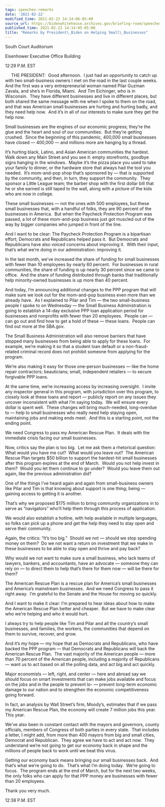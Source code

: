 ```yaml
---
tags: speeches-remarks
date: '2021-02-22'
modified_time: 2021-02-22 14:14:06-05:00
source_url: https://bidenwhitehouse.archives.gov/briefing-room/speeches-remarks/2021/02/22/remarks-by-president-biden-on-helping-small-businesses/
published_time: 2021-02-22 14:14:05-05:00
title: "Remarks by President\_Biden on Helping Small\_Businesses"
---
```

 
South Court Auditorium

Eisenhower Executive Office Building

12:29 P.M. EST

     THE PRESIDENT:  Good afternoon.  I just had an opportunity to catch
up with two small-business owners I met on the road in the last couple
weeks.  And the first was a very entrepreneurial woman named Pilar
Guzman Zavala, and she’s in Florida, Miami.  And Tim Eichinger, who is
in Wisconsin.  They have different businesses and live in different
places, but both shared the same message with me when I spoke to them on
the road, and that was American small businesses are hurting and hurting
badly, and they need help now.  And it’s in all of our interests to make
sure they get the help now.

Small businesses are the engines of our economic progress; they’re the
glue and the heart and soul of our communities.  But they’re getting
crushed.  Since the beginning of this pandemic, 400,000 small businesses
have closed — 400,000 — and millions more are hanging by a thread.

It’s hurting black, Latino, and Asian American communities the hardest. 
Walk down any Main Street and you see it: empty storefronts, goodbye
signs hanging in the windows.  Maybe it’s the pizza place you used to
take your family to dinner, or the hardware store that always had the
tool you needed.  It’s mom-and-pop shop that’s sponsored by — that is
supported by the community, and then, in turn, they support the
community.  They sponsor a Little League team; the barber shop with the
first dollar bill that he or she earned is still taped to the wall,
along with a picture of the kids who are now in college. 

These small businesses — not the ones with 500 employees, but these
small businesses that, with a handful of folks, they are 90 percent of
the businesses in America.  But when the Paycheck Protection Program was
passed, a lot of these mom-and-pop business just got muscled out of the
way by bigger companies who jumped in front of the line.

And I want to be clear: The Paycheck Protection Program is a bipartisan
effort; Democrats and Republicans helped pass it.  But Democrats and
Republicans have also voiced concerns about improving it.  With their
input, that’s what we’re doing in our administration: improving it.

In the last month, we’ve increased the share of funding for small
businesses with fewer than 10 employees by nearly 60 percent.  For
businesses in rural communities, the share of funding is up nearly 30
percent since we came to office.  And the share of funding distributed
through banks that traditionally help minority-owned businesses is up
more than 40 percent. 

And today, I’m announcing additional changes to the PPP program that
will make sure we look out for the mom-and-pop business even more than
we already have.  As I explained to Pilar and Tim — the two
small-business people I spoke to on Wednesday — the Small Business
Administration is going to establish a 14-day exclusive PPP loan
application period for businesses and nonprofits with fewer than 20
employees.  People can — can go out and find how to get a hold of these
— these loans.  People can find out more at the SBA.gov. 

The Small Business Administration will also remove barriers that have
stopped many businesses from being able to apply for these loans.  For
example, we’re making it so that a student loan default or a
non-fraud-related criminal record does not prohibit someone from
applying for the program.

We’re also making it easy for those one-person businesses — like the
home repair contractors; beauticians; small, independent retailers — to
secure forgivable PPP loans. 

At the same time, we’re increasing access by increasing oversight.  I
invite any inspector general in this program, with jurisdiction over
this program, to closely look at these loans and report — publicly
report on any issues they uncover inconsistent with what I’m saying
today.  We will ensure every dollar is spent well.  These changes will
bring much-needed, long-overdue to — help to small businesses who really
need help staying open, maintaining jobs and making ends meet.  And this
is a starting point, not the ending point. 

We need Congress to pass my American Rescue Plan.  It deals with the
immediate crisis facing our small businesses. 

Now, critics say the plan is too big.  Let me ask them a rhetorical
question: What would you have me cut?  What would you leave out?  The
American Rescue Plan targets $50 billion to support the hardest-hit
small businesses after this program expires at the end of March.  Would
you not help invest in them?  Would you let them continue to go under? 
Would you leave them out again, like the previous administration did? 

One of the things I’ve heard again and again from small-business owners
like Pilar and Tim is that knowing about support is one thing; being —
gaining access to getting it is another.

That’s why we proposed $175 million to bring community organizations in
to serve as “navigators” who’ll help them through this process of
application.

We would also establish a hotline, with help available in multiple
languages, so folks can pick up a phone and get the help they need to
stay open and serve their community.

Again, the critics: “It’s too big.”  Should we not — should we stop
spending money on them?  Do we not want a return on investment that we
make in these businesses to be able to stay open and thrive and pay
back?

Why would we not want to make sure a small business, who lack teams of
lawyers, bankers, and accountants, have an advocate — someone they can
rely on — to direct them to help that’s there for them now — will be
there for them?

The American Rescue Plan is a rescue plan for America’s small businesses
and America’s mainstream businesses.  And we need Congress to pass it
right away.  I’m grateful to the Senate and the House for moving so
quickly.

And I want to make it clear: I’m prepared to hear ideas about how to
make the American Rescue Plan better and cheaper.  But we have to make
clear who we’re helping and who it would hurt.

I always try to help people like Tim and Pilar and all the country’s
small businesses, and families, the workers, the communities that depend
on them to survive, recover, and grow.

And it’s my hope — my hope that as Democrats and Republicans, who have
backed the PPP program — that Democrats and Republicans will back the
American Rescue Plan.  The vast majority of the American people — more
than 70 percent of the American people, including a majority of
Republicans — want us to act based on all the polling data, and act big
and act quickly. 

Major economists — left, right, and center — here and abroad say we
should focus on smart investments that can make jobs available and focus
on the jobs and in the people to prevent lo- — prevent long-term
economic damage to our nation and to strengthen the economic
competitiveness going forward. 

In fact, an analysis by Wall Street’s firm, Moody’s, estimates that if
we pass my American Rescue Plan, the economy will create 7 million jobs
this year.  This year.

We’ve also been in constant contact with the mayors and governors,
county officials, members of Congress of both parties in every state. 
That includes a letter, I might add, from more than 400 mayors from big
and small cities, Democrat and Republican.  They agree we have to act
and act now.  They understand we’re not going to get our economy back in
shape and the millions of people back to work until we beat this virus. 

Getting our economy back means bringing our small businesses back.  And
that’s what we’re going to do.  That’s what I’m doing today.  We’re
going to focus.  The program ends at the end of March, but for the next
two weeks, the only folks who can apply for that PPP money are
businesses with fewer than 20 employees. 

Thank you very much.

12:38 P.M. EST
